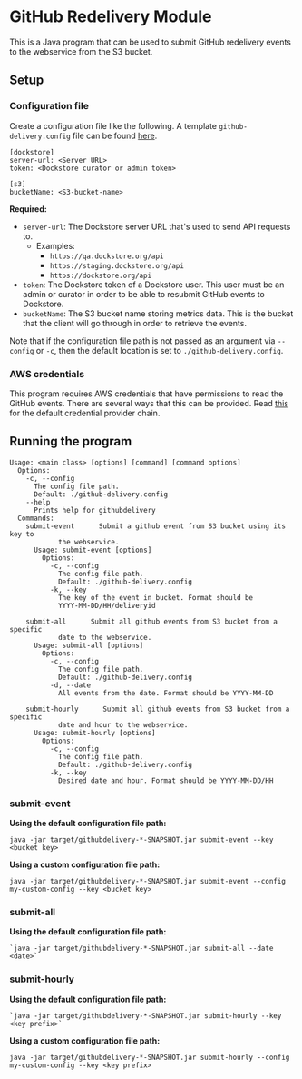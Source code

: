 # GitHub Redelivery Module

This is a Java program that can be used to submit GitHub redelivery events to the webservice from the S3 bucket.

## Setup

### Configuration file

Create a configuration file like the following. A template `github-delivery.config` file can be found [here](templates/github-delivery.config).

```
[dockstore]
server-url: <Server URL>
token: <Dockstore curator or admin token>

[s3]
bucketName: <S3-bucket-name>
```
**Required:**
- `server-url`: The Dockstore server URL that's used to send API requests to.
  - Examples:
    - `https://qa.dockstore.org/api`
    - `https://staging.dockstore.org/api`
    - `https://dockstore.org/api`
- `token`: The Dockstore token of a Dockstore user. This user must be an admin or curator in order to be able to resubmit GitHub events to Dockstore.
- `bucketName`: The S3 bucket name storing metrics data. This is the bucket that the client will go through in order
  to retrieve the events.

Note that if the configuration file path is not passed as an argument via `--config` or `-c`, then the default location is set to `./github-delivery.config`. 

### AWS credentials

This program requires AWS credentials that have permissions to read the GitHub events. There are several ways that this can be provided.
Read [this](https://docs.aws.amazon.com/sdk-for-java/latest/developer-guide/credentials.html#credentials-chain) for the default credential provider chain.

## Running the program

```
Usage: <main class> [options] [command] [command options]
  Options:
    -c, --config
      The config file path.
      Default: ./github-delivery.config
    --help
      Prints help for githubdelivery
  Commands:
    submit-event      Submit a github event from S3 bucket using its key to 
            the webservice.
      Usage: submit-event [options]
        Options:
          -c, --config
            The config file path.
            Default: ./github-delivery.config
          -k, --key
            The key of the event in bucket. Format should be 
            YYYY-MM-DD/HH/deliveryid 

    submit-all      Submit all github events from S3 bucket from a specific 
            date to the webservice.
      Usage: submit-all [options]
        Options:
          -c, --config
            The config file path.
            Default: ./github-delivery.config
          -d, --date
            All events from the date. Format should be YYYY-MM-DD

    submit-hourly      Submit all github events from S3 bucket from a specific 
            date and hour to the webservice.
      Usage: submit-hourly [options]
        Options:
          -c, --config
            The config file path.
            Default: ./github-delivery.config
          -k, --key
            Desired date and hour. Format should be YYYY-MM-DD/HH

```

### submit-event

**Using the default configuration file path:**

`java -jar target/githubdelivery-*-SNAPSHOT.jar submit-event --key <bucket key>`

**Using a custom configuration file path:**

`java -jar target/githubdelivery-*-SNAPSHOT.jar submit-event --config my-custom-config --key <bucket key>`

### submit-all

**Using the default configuration file path:**

```
`java -jar target/githubdelivery-*-SNAPSHOT.jar submit-all --date <date>`
```

### submit-hourly

**Using the default configuration file path:**

```
`java -jar target/githubdelivery-*-SNAPSHOT.jar submit-hourly --key <key prefix>`
```

**Using a custom configuration file path:**

`java -jar target/githubdelivery-*-SNAPSHOT.jar submit-hourly --config my-custom-config --key <key prefix>`